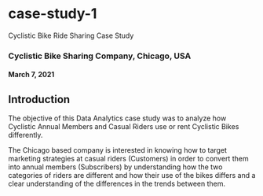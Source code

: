 # case-study-1
Cyclistic Bike Ride Sharing Case Study
### Cyclistic Bike Sharing Company, Chicago, USA

#### March 7, 2021

## Introduction

The objective of this Data Analytics case study was to analyze how Cyclistic Annual Members and Casual Riders use or rent Cyclistic Bikes differently.

The Chicago based company is interested in knowing how to target marketing strategies at casual riders (Customers) in order to convert them into annual members (Subscribers) by understanding how the two categories of riders are different and how their use of the bikes differs and a clear understanding of the differences in the trends between them.
